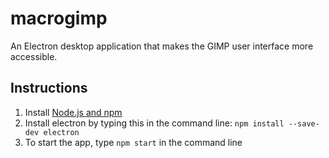 # macrogimp
An Electron desktop application that makes the GIMP user interface more accessible.

## Instructions

1. Install [Node.js and npm](https://www.npmjs.com/get-npm)
2. Install electron by typing this in the command line: ``npm install --save-dev electron``
3. To start the app, type ``npm start`` in the command line
